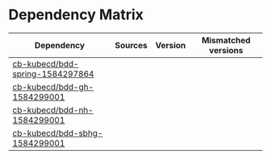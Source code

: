 # Dependency Matrix

Dependency | Sources | Version | Mismatched versions
---------- | ------- | ------- | -------------------
[cb-kubecd/bdd-spring-1584297864](https://github.com/cb-kubecd/bdd-spring-1584297864.git) |  | []() | 
[cb-kubecd/bdd-gh-1584299001](https://github.com/cb-kubecd/bdd-gh-1584299001.git) |  | []() | 
[cb-kubecd/bdd-nh-1584299001](https://github.com/cb-kubecd/bdd-nh-1584299001.git) |  | []() | 
[cb-kubecd/bdd-sbhg-1584299001](https://github.com/cb-kubecd/bdd-sbhg-1584299001.git) |  | []() | 
